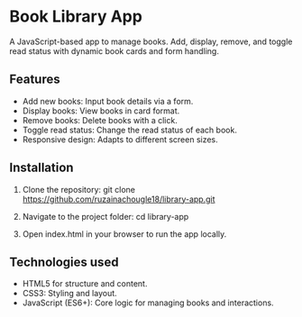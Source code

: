 # Book Library App
A JavaScript-based app to manage books. Add, display, remove, and toggle read status with dynamic book cards and form handling.

## Features

- Add new books: Input book details via a form.
- Display books: View books in card format.
- Remove books: Delete books with a click.
- Toggle read status: Change the read status of each  book.
- Responsive design: Adapts to different screen sizes.

## Installation

1. Clone the repository:
git clone https://github.com/ruzainachougle18/library-app.git

2. Navigate to the project folder:
cd library-app

3. Open index.html in your browser to run the app locally.

## Technologies used
- HTML5 for structure and content.
- CSS3: Styling and layout.
- JavaScript (ES6+): Core logic for managing books and interactions.